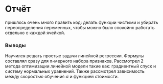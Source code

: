 # Отчёт

пришлось очень много править код: делать функции чистыми и убирать переопределения переменных, чтобы можно было спокойно работать отдельно с каждой ячейкой.

### Выводы
Научился решать простые задачи линейной регрессии. Формулы составлял сразу для n-мерного набора признаков. Рассмотрел 2 метода оптимизации линейной модели такие как: градиентный спуск и систему нормальных уравнений. Также рассмотрел зависимость между скоростью обучения $\alpha$ и функцией стоимости.